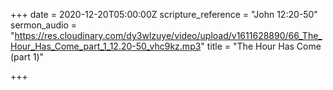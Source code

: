 +++
date = 2020-12-20T05:00:00Z
scripture_reference = "John 12:20-50"
sermon_audio = "https://res.cloudinary.com/dy3wlzuye/video/upload/v1611628890/66_The_Hour_Has_Come_part_1_12.20-50_vhc9kz.mp3"
title = "The Hour Has Come (part 1)"

+++
